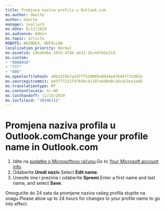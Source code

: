 ```yaml
---
title: Promjena naziva profila u Outlook.com
ms.author: daeite
author: daeite
manager: joallard
ms.date: 6/11/2019
ms.audience: Admin
ms.topic: article
ROBOTS: NOINDEX, NOFOLLOW
localization_priority: Normal
ms.assetid: c0ea9dbe-2953-474d-ab31-2bc447b2e21d
ms.custom:
- "8000036"
- "777"
- "806"
ms.openlocfilehash: e8b13f8b7a15fff520085e0644e4f8d9f732d92e
ms.sourcegitcommit: b43f77221f47b50c41197a448a9c26c423ce1ad5
ms.translationtype: MT
ms.contentlocale: hr-HR
ms.lasthandoff: 11/15/2019
ms.locfileid: "36546712"
---
```

# <a name="change-your-profile-name-in-outlookcom"></a><span data-ttu-id="ac63b-102">Promjena naziva profila u Outlook.com</span><span class="sxs-lookup"><span data-stu-id="ac63b-102">Change your profile name in Outlook.com</span></span>

1. <span data-ttu-id="ac63b-103">Idite na [podatke o Microsoftovu računu](https://go.microsoft.com/fwlink/p/?linkid=860841).</span><span class="sxs-lookup"><span data-stu-id="ac63b-103">Go to [Your Microsoft account info](https://go.microsoft.com/fwlink/p/?linkid=860841).</span></span>
2. <span data-ttu-id="ac63b-104">Odaberite **Uredi naziv**.</span><span class="sxs-lookup"><span data-stu-id="ac63b-104">Select **Edit name**.</span></span>
3. <span data-ttu-id="ac63b-105">Unesite ime i prezime i odaberite **Spremi**.</span><span class="sxs-lookup"><span data-stu-id="ac63b-105">Enter a first name and last name, and select **Save**.</span></span>

<span data-ttu-id="ac63b-106">Omogućite do 24 sata da promjene naziva vašeg profila stupite na snagu.</span><span class="sxs-lookup"><span data-stu-id="ac63b-106">Please allow up to 24 hours for changes to your profile name to go into effect.</span></span>